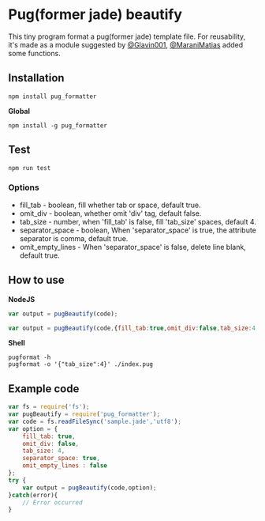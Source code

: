 # Pug(former jade) beautify
This tiny program format a pug(former jade) template file.
For reusability, it's made as a module suggested by [@Glavin001](https://github.com/Glavin001), [@MaraniMatias](https://github.com/MaraniMatias) added some functions.

## Installation
```shell
npm install pug_formatter
```

__Global__

```shell
npm install -g pug_formatter
```

## Test
```shell
npm run test
```
### Options
* fill_tab - boolean, fill whether tab or space, default true.
* omit_div - boolean, whether omit 'div' tag, default false.
* tab_size - number, when 'fill_tab' is false, fill 'tab_size' spaces, default 4.
* separator_space - boolean, When 'separator_space' is true, the attribute separator is comma, default true.
* omit_empty_lines - When 'separator_space' is false, delete line blank, default true.

## How to use
__NodeJS__
```javascript
var output = pugBeautify(code);
```
```javascript
var output = pugBeautify(code,{fill_tab:true,omit_div:false,tab_size:4,separator_space:true});
```
__Shell__
```shell
pugformat -h
pugformat -o '{"tab_size":4}' ./index.pug
```

## Example code
```javascript
var fs = require('fs');
var pugBeautify = require('pug_formatter');
var code = fs.readFileSync('sample.jade','utf8');
var option = {
    fill_tab: true,
    omit_div: false,
    tab_size: 4,
    separator_space: true,
    omit_empty_lines : false
};
try {
    var output = pugBeautify(code,option);
}catch(error){
    // Error occurred
}
```
